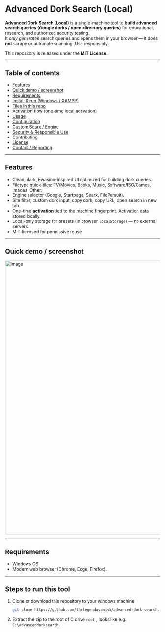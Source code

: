 # Advanced Dork Search (Local)

**Advanced Dork Search (Local)** is a single-machine tool to **build advanced search queries (Google dorks / open-directory queries)** for educational, research, and authorized security testing.  
It *only generates* search queries and opens them in your browser — it does **not** scrape or automate scanning. Use responsibly.

This repository is released under the **MIT License**.

---

## Table of contents
- [Features](#features)  
- [Quick demo / screenshot](#quick-demo--screenshot)  
- [Requirements](#requirements)  
- [Install & run (Windows / XAMPP)](#install--run-windows--xampp)  
- [Files in this repo](#files-in-this-repo)  
- [Activation flow (one-time local activation)](#activation-flow-one-time-local-activation)  
- [Usage](#usage)  
- [Configuration](#configuration)  
- [Custom Searx / Engine](#custom-searx--engine)  
- [Security & Responsible Use](#security--responsible-use)  
- [Contributing](#contributing)  
- [License](#license)  
- [Contact / Reporting](#contact--reporting)

---

## Features
- Clean, dark, Ewasion-inspired UI optimized for building dork queries.  
- Filetype quick-tiles: TV/Movies, Books, Music, Software/ISO/Games, Images, Other.  
- Engine selector (Google, Startpage, Searx, FilePursuit).  
- Site filter, custom dork input, copy dork, copy URL, open search in new tab.  
- One-time **activation** tied to the machine fingerprint. Activation data stored locally.  
- Local-only storage for presets (in browser `localStorage`) — no external servers.  
- MIT-licensed for permissive reuse.

---

## Quick demo / screenshot
<img width="1354" height="892" alt="image" src="https://github.com/user-attachments/assets/2b7d7457-2b7d-42a8-baa9-f8b9dc7496a0" />


---

## Requirements
- Windows OS 
- Modern web browser (Chrome, Edge, Firefox).

---

## Steps to run this tool 
1. Clone or download this repository to your windows machine  
   ```bash
   git clone https://github.com/thelegendavanish/advanced-dork-search.git advsearch
2. Extract the zip to the root of C drive `root` , looks like e.g. `C:\advanceddorksearch`.  
